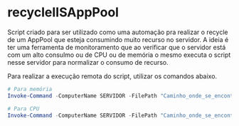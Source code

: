 # recycleIISAppPool
Script criado para ser utilizado como uma automação pra realizar o recycle de um AppPool que esteja consumindo muito recurso no servidor. A ideia é ter uma ferramenta de monitoramento que ao verificar que o servidor está com um alto consulmo ou de CPU ou de memória o mesmo executa o script nesse servidor para normalizar o consumo de recurso.

Para realizar a execução remota do script, utilizar os comandos abaixo.
```powershell
# Para memória
Invoke-Command -ComputerName SERVIDOR -FilePath "Caminho_onde_se_encontra_o_Script" -ArgumentList "mem" -Credential "USUARIO"
```   
```powershell
# Para CPU
Invoke-Command -ComputerName SERVIDOR -FilePath "Caminho_onde_se_encontra_o_Script" -ArgumentList "cpu" -Credential "USUARIO"
```
